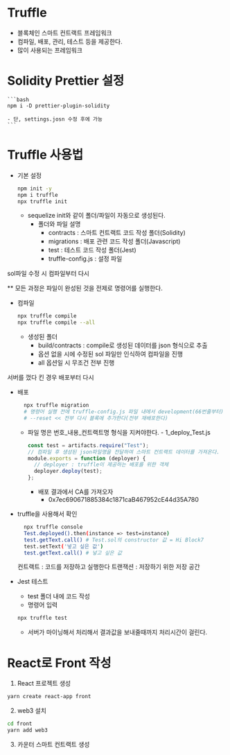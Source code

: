 # Truffle

- 블록체인 스마트 컨트랙트 프레임워크
- 컴파일, 배포, 관리, 테스트 등을 제공한다.
- 많이 사용되는 프레임워크

# Solidity Prettier 설정

    ```bash
    npm i -D prettier-plugin-solidity

    - 단, settings.josn 수정 후에 가능
    ```

# Truffle 사용법

- 기본 설정

  ```bash
  npm init -y
  npm i truffle
  npx truffle init
  ```

  - sequelize init와 같이 폴더/파일이 자동으로 생성된다.
    - 폴더와 파일 설명
      - contracts : 스마트 컨트랙트 코드 작성 폴더(Solidity)
      - migrations : 배포 관련 코드 작성 폴더(Javascript)
      - test : 테스트 코드 작성 폴더(Jest)
      - truffle-config.js : 설정 파일

sol파일 수정 시 컴파일부터 다시

\*\* 모든 과정은 파일이 완성된 것을 전제로 명령어를 실행한다.

- 컴파일

  ```bash
  npx truffle compile
  npx truffle compile --all
  ```

  - 생성된 폴더
    - build/contracts : compile로 생성된 데이터를 json 형식으로 추출
    - 옵션 없을 시에 수정된 sol 파일만 인식하여 컴파일을 진행
    - all 옵션일 시 무조건 전부 진행

서버를 껐다 킨 경우 배포부터 다시

- 배포

  ```bash
    npx truffle migration
    # 명령어 실행 전에 truffle-config.js 파일 내에서 development(66번줄부터) 관련 설정 주석 해제 필요함
    # --reset << 전부 다시 블록에 추가한다(전부 재배포한다)
  ```

  - 파일 명은 번호\_내용\_컨트랙트명 형식을 지켜야한다. - 1_deploy_Test.js

    ```js
    const test = artifacts.require("Test");
    // 컴파일 후 생성된 json파일명을 전달하여 스마트 컨트랙트 데이터를 가져온다.
    module.exports = function (deployer) {
      // deployer : truffle이 제공하는 배포를 위한 객체
      deployer.deploy(test);
    };
    ```

    - 배포 결과에서 CA를 가져오자
      - 0x7ec690671885384c1871caB467952cE44d35A780

- truffle을 사용해서 확인

  ```bash
    npx truffle console
    Test.deployed().then(instance => test=instance)
    test.getText.call() # Test.sol의 constructor 값 = Hi Block7
    test.setText('넣고 싶은 값')
    test.getText.call() # 넣고 싶은 값
  ```

  컨트랙트 : 코드를 저장하고 실행한다
  트랜잭션 : 저장하기 위한 저장 공간

- Jest 테스트
  - test 폴더 내에 코드 작성
  - 명령어 입력
  ```bash
  npx truffle test
  ```
  - 서버가 마이닝해서 처리해서 결과값을 보내줄때까지 처리시간이 걸린다.

# React로 Front 작성

1. React 프로젝트 생성

```bash
yarn create react-app front
```

2. web3 설치

```bash
cd front
yarn add web3
```

3. 카운터 스마트 컨트랙트 생성
